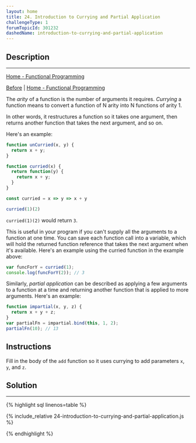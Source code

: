 ```yaml
---
layout: home
title: 24. Introduction to Currying and Partial Application
challengeType: 1
forumTopicId: 301232
dashedName: introduction-to-currying-and-partial-application
---
```


<div class="row">
<div class="columnStmt" markdown="1">

## Description
------

[Home -  Functional Programming](./README.md) 

[Before](./23-use-the-some-method-to-check-that-any-elements-in-an-array-meet-a-criteria.md)  | [Home -  Functional Programming](./README.md) 

The <dfn>arity</dfn> of a function is the number of arguments it requires. <dfn>Currying</dfn> a function means to convert a function of N arity into N functions of arity 1.

In other words, it restructures a function so it takes one argument, then returns another function that takes the next argument, and so on.

Here's an example:

```js
function unCurried(x, y) {
  return x + y;
}

function curried(x) {
  return function(y) {
    return x + y;
  }
}

const curried = x => y => x + y

curried(1)(2)
```

`curried(1)(2)` would return `3`.

This is useful in your program if you can't supply all the arguments to a function at one time. You can save each function call into a variable, which will hold the returned function reference that takes the next argument when it's available. Here's an example using the curried function in the example above:

```js
var funcForY = curried(1);
console.log(funcForY(2)); // 3
```

Similarly, <dfn>partial application</dfn> can be described as applying a few arguments to a function at a time and returning another function that is applied to more arguments. Here's an example:

```js
function impartial(x, y, z) {
  return x + y + z;
}
var partialFn = impartial.bind(this, 1, 2);
partialFn(10); // 13
```

##  Instructions 

Fill in the body of the `add` function so it uses currying to add parameters `x`, `y`, and `z`.

</div>
<div class="columnSol" markdown="1">

## Solution
------

{% highlight sql linenos=table %}

{% include_relative 24-introduction-to-currying-and-partial-application.js %}

{% endhighlight %}

</div>
</div>

